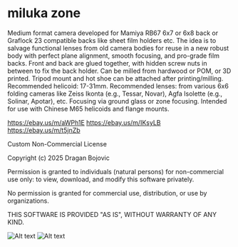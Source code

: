 # miluka zone
Medium format camera developed for Mamiya RB67 6x7 or 6x8 back or Graflock 23 compatible backs like sheet film holders etc. The idea is to salvage functional lenses from old camera bodies for reuse in a new robust body with perfect plane alignment, smooth focusing, and pro-grade film backs. Front and back are glued together, with hidden screw nuts in between to fix the back holder. Can be milled from hardwood or POM, or 3D printed. Tripod mount and hot shoe can be attached after printing/milling. Recommended helicoid: 17-31mm. Recommended lenses: from various 6x6 folding cameras like Zeiss Ikonta (e.g., Tessar, Novar), Agfa Isolette (e.g., Solinar, Apotar), etc. Focusing via ground glass or zone focusing. Intended for use with Chinese M65 helicoids and flange mounts.

https://ebay.us/m/aWPh1E
https://ebay.us/m/IKsyLB
https://ebay.us/m/t5jnZb


Custom Non-Commercial License

Copyright (c) 2025 Dragan Bojovic

Permission is granted to individuals (natural persons) for non-commercial use only: to view, download, and modify this software privately.

No permission is granted for commercial use, distribution, or use by organizations.

THIS SOFTWARE IS PROVIDED "AS IS", WITHOUT WARRANTY OF ANY KIND.


![Alt text](https://github.com/Draganito/miluka-zone/blob/main/miluka_back.jpeg)
![Alt text](https://github.com/Draganito/miluka-zone/blob/main/miluka_front.jpeg
)
